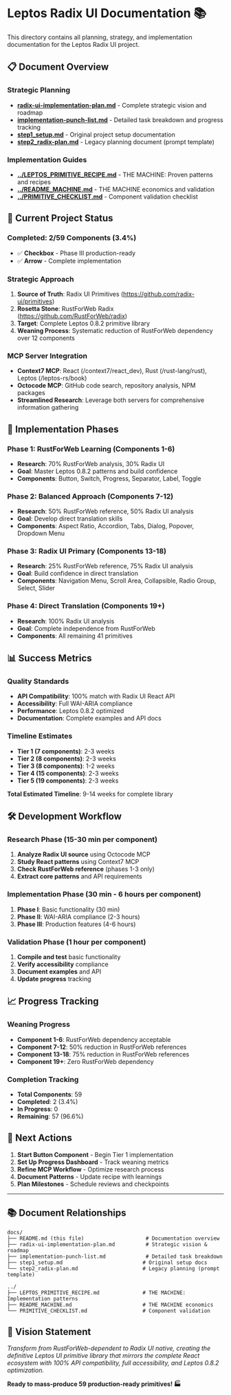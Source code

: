 # Leptos Radix UI Documentation 📚

This directory contains all planning, strategy, and implementation documentation for the Leptos Radix UI project.

## 📋 **Document Overview**

### **Strategic Planning**
- **[radix-ui-implementation-plan.md](./radix-ui-implementation-plan.md)** - Complete strategic vision and roadmap
- **[implementation-punch-list.md](./implementation-punch-list.md)** - Detailed task breakdown and progress tracking
- **[step1_setup.md](./step1_setup.md)** - Original project setup documentation
- **[step2_radix-plan.md](./step2_radix-plan.md)** - Legacy planning document (prompt template)

### **Implementation Guides**
- **[../LEPTOS_PRIMITIVE_RECIPE.md](../LEPTOS_PRIMITIVE_RECIPE.md)** - THE MACHINE: Proven patterns and recipes
- **[../README_MACHINE.md](../README_MACHINE.md)** - THE MACHINE economics and validation
- **[../PRIMITIVE_CHECKLIST.md](../PRIMITIVE_CHECKLIST.md)** - Component validation checklist

## 🎯 **Current Project Status**

### **Completed: 2/59 Components (3.4%)**
- ✅ **Checkbox** - Phase III production-ready
- ✅ **Arrow** - Complete implementation

### **Strategic Approach**
1. **Source of Truth**: Radix UI Primitives (https://github.com/radix-ui/primitives)
2. **Rosetta Stone**: RustForWeb Radix (https://github.com/RustForWeb/radix)
3. **Target**: Complete Leptos 0.8.2 primitive library
4. **Weaning Process**: Systematic reduction of RustForWeb dependency over 12 components

### **MCP Server Integration**
- **Context7 MCP**: React (/context7/react_dev), Rust (/rust-lang/rust), Leptos (/leptos-rs/book)
- **Octocode MCP**: GitHub code search, repository analysis, NPM packages
- **Streamlined Research**: Leverage both servers for comprehensive information gathering

## 🚀 **Implementation Phases**

### **Phase 1: RustForWeb Learning (Components 1-6)**
- **Research**: 70% RustForWeb analysis, 30% Radix UI
- **Goal**: Master Leptos 0.8.2 patterns and build confidence
- **Components**: Button, Switch, Progress, Separator, Label, Toggle

### **Phase 2: Balanced Approach (Components 7-12)**
- **Research**: 50% RustForWeb reference, 50% Radix UI analysis
- **Goal**: Develop direct translation skills
- **Components**: Aspect Ratio, Accordion, Tabs, Dialog, Popover, Dropdown Menu

### **Phase 3: Radix UI Primary (Components 13-18)**
- **Research**: 25% RustForWeb reference, 75% Radix UI analysis
- **Goal**: Build confidence in direct translation
- **Components**: Navigation Menu, Scroll Area, Collapsible, Radio Group, Select, Slider

### **Phase 4: Direct Translation (Components 19+)**
- **Research**: 100% Radix UI analysis
- **Goal**: Complete independence from RustForWeb
- **Components**: All remaining 41 primitives

## 📊 **Success Metrics**

### **Quality Standards**
- **API Compatibility**: 100% match with Radix UI React API
- **Accessibility**: Full WAI-ARIA compliance
- **Performance**: Leptos 0.8.2 optimized
- **Documentation**: Complete examples and API docs

### **Timeline Estimates**
- **Tier 1 (7 components)**: 2-3 weeks
- **Tier 2 (8 components)**: 2-3 weeks
- **Tier 3 (8 components)**: 1-2 weeks
- **Tier 4 (15 components)**: 2-3 weeks
- **Tier 5 (19 components)**: 2-3 weeks

**Total Estimated Timeline**: 9-14 weeks for complete library

## 🛠️ **Development Workflow**

### **Research Phase (15-30 min per component)**
1. **Analyze Radix UI source** using Octocode MCP
2. **Study React patterns** using Context7 MCP
3. **Check RustForWeb reference** (phases 1-3 only)
4. **Extract core patterns** and API requirements

### **Implementation Phase (30 min - 6 hours per component)**
1. **Phase I**: Basic functionality (30 min)
2. **Phase II**: WAI-ARIA compliance (2-3 hours)
3. **Phase III**: Production features (4-6 hours)

### **Validation Phase (1 hour per component)**
1. **Compile and test** basic functionality
2. **Verify accessibility** compliance
3. **Document examples** and API
4. **Update progress** tracking

## 📈 **Progress Tracking**

### **Weaning Progress**
- **Component 1-6**: RustForWeb dependency acceptable
- **Component 7-12**: 50% reduction in RustForWeb references
- **Component 13-18**: 75% reduction in RustForWeb references
- **Component 19+**: Zero RustForWeb dependency

### **Completion Tracking**
- **Total Components**: 59
- **Completed**: 2 (3.4%)
- **In Progress**: 0
- **Remaining**: 57 (96.6%)

## 🎯 **Next Actions**

1. **Start Button Component** - Begin Tier 1 implementation
2. **Set Up Progress Dashboard** - Track weaning metrics
3. **Refine MCP Workflow** - Optimize research process
4. **Document Patterns** - Update recipe with learnings
5. **Plan Milestones** - Schedule reviews and checkpoints

---

## 📚 **Document Relationships**

```
docs/
├── README.md (this file)                    # Documentation overview
├── radix-ui-implementation-plan.md          # Strategic vision & roadmap
├── implementation-punch-list.md             # Detailed task breakdown
├── step1_setup.md                          # Original setup docs
└── step2_radix-plan.md                     # Legacy planning (prompt template)

../
├── LEPTOS_PRIMITIVE_RECIPE.md              # THE MACHINE: Implementation patterns
├── README_MACHINE.md                       # THE MACHINE economics
└── PRIMITIVE_CHECKLIST.md                  # Component validation
```

## 🚀 **Vision Statement**

*Transform from RustForWeb-dependent to Radix UI native, creating the definitive Leptos UI primitive library that mirrors the complete React ecosystem with 100% API compatibility, full accessibility, and Leptos 0.8.2 optimization.*

**Ready to mass-produce 59 production-ready primitives! 🏭**
